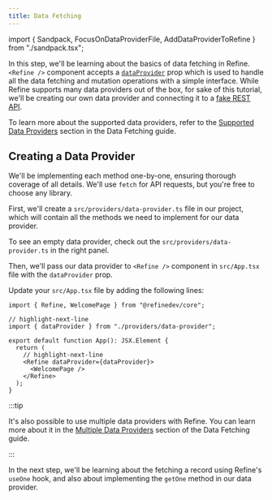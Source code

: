 ```yaml
---
title: Data Fetching
---
```


import { Sandpack, FocusOnDataProviderFile, AddDataProviderToRefine } from "./sandpack.tsx";

<Sandpack>

In this step, we'll be learning about the basics of data fetching in Refine. `<Refine />` component accepts a [`dataProvider`](/docs/core/refine-component/#dataprovider-) prop which is used to handle all the data fetching and mutation operations with a simple interface. While Refine supports many data providers out of the box, for sake of this tutorial, we'll be creating our own data provider and connecting it to a [fake REST API](https://api.fake-rest.refine.dev/).

To learn more about the supported data providers, refer to the [Supported Data Providers](/docs/guides-concepts/data-fetching/#supported-data-providers) section in the Data Fetching guide.

## Creating a Data Provider

We'll be implementing each method one-by-one, ensuring thorough coverage of all details. We'll use `fetch` for API requests, but you're free to choose any library.

First, we'll create a `src/providers/data-provider.ts` file in our project, which will contain all the methods we need to implement for our data provider.

To see an empty data provider, <FocusOnDataProviderFile>check out the `src/providers/data-provider.ts`</FocusOnDataProviderFile> in the right panel.

Then, we'll pass our data provider to `<Refine />` component in `src/App.tsx` file with the `dataProvider` prop.

Update your `src/App.tsx` file by adding the following lines:

```tsx
import { Refine, WelcomePage } from "@refinedev/core";

// highlight-next-line
import { dataProvider } from "./providers/data-provider";

export default function App(): JSX.Element {
  return (
    // highlight-next-line
    <Refine dataProvider={dataProvider}>
      <WelcomePage />
    </Refine>
  );
}
```

<AddDataProviderToRefine />

:::tip

It's also possible to use multiple data providers with Refine. You can learn more about it in the [Multiple Data Providers](/docs/guides-concepts/data-fetching/#multiple-data-providers) section of the Data Fetching guide.

:::

In the next step, we'll be learning about the fetching a record using Refine's `useOne` hook, and also about implementing the `getOne` method in our data provider.

</Sandpack>
